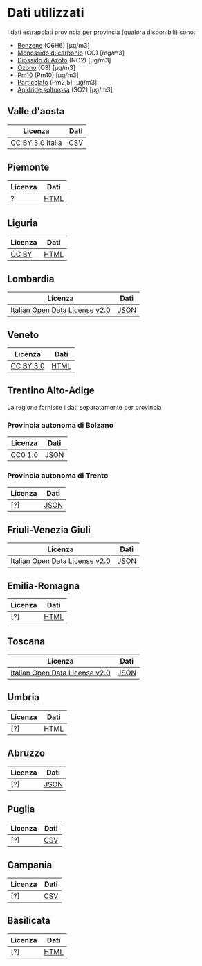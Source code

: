 # Dati utilizzati
I dati estrapolati provincia per provincia (qualora disponibili) sono:
 * [Benzene](https://it.wikipedia.org/wiki/Benzene) (C6H6) [µg/m3]
 * [Monossido di carbonio](https://it.wikipedia.org/wiki/Monossido_di_carbonio) (CO) [mg/m3] 
 * [Diossido di Azoto](https://it.wikipedia.org/wiki/Diossido_di_azoto) (NO2) [µg/m3]
 * [Ozono](https://it.wikipedia.org/wiki/Ozono) (O3) [µg/m3]
 * [Pm10](https://it.wikipedia.org/wiki/PM10) (Pm10) [µg/m3]
 * [Particolato](https://it.wikipedia.org/wiki/Particolato) (Pm2,5) [µg/m3]
 * [Anidride solforosa](https://it.wikipedia.org/wiki/Anidride_solforosa) (SO2) [µg/m3]

## Valle d'aosta
| Licenza | Dati |
|---|---|
[CC BY 3.0 Italia](https://creativecommons.org/licenses/by/3.0/it)|[CSV](http://www.arpa.vda.it/it/aria/la-qualit%C3%A0-dell-aria/stazioni-di-monitoraggio/inquinanti-export-dati)

## Piemonte
| Licenza | Dati |
|---|---|
?|[HTML](http://www.sistemapiemonte.it/ambiente/srqa/consultadati.shtml)

## Liguria
| Licenza | Dati |
|---|---|
[CC BY](https://creativecommons.org/licenses/by/1.0/deed.it)|[HTML](http://www.cartografiarl.regione.liguria.it/SiraQualAria/script/Pub3AccessoDatiAria.asp?Tipo=DatiGiorno)

## Lombardia
| Licenza | Dati |
|---|---|
[Italian Open Data License v2.0](https://www.dati.gov.it/content/italian-open-data-license-v20)|[JSON](https://www.dati.lombardia.it/Ambiente/Dati-sensori-aria/nicp-bhqi)

## Veneto
| Licenza | Dati |
|---|---|
[CC BY 3.0](https://creativecommons.org/licenses/by/3.0/deed.it)|[HTML](http://www.arpa.veneto.it/arpavinforma/bollettini/aria/aria_dati_validati_storico.php)

## Trentino Alto-Adige
La regione fornisce i dati separatamente per provincia

### Provincia autonoma di Bolzano
| Licenza | Dati |
|---|---|
[CC0 1.0](https://creativecommons.org/publicdomain/zero/1.0/deed.it)|[JSON](http://dati.retecivica.bz.it/it/dataset/situazione-dell-aria/resource/8f7be5f5-a497-4c49-974f-a05fd94230e9)

### Provincia autonoma di Trento
| Licenza | Dati |
|---|---|
[?]|[JSON](https://appa.alpz.it/aria/)

## Friuli-Venezia Giuli
| Licenza | Dati |
|---|---|
[Italian Open Data License v2.0](https://www.dati.gov.it/content/italian-open-data-license-v20)|[JSON](https://www.dati.friuliveneziagiulia.it/browse?q=Aria&sortBy=relevance)

## Emilia-Romagna
| Licenza | Dati |
|---|---|
[?]|[HTML](https://www.arpae.it/qualita-aria/bollettino-qa)

## Toscana
| Licenza | Dati |
|---|---|
[Italian Open Data License v2.0](https://www.dati.gov.it/content/italian-open-data-license-v20)|[JSON](http://www.arpat.toscana.it/temi-ambientali/aria/qualita-aria/bollettini/bollettino_json/regionale/16-05-2019)

## Umbria
| Licenza | Dati |
|---|---|
[?]|[HTML](http://www.arpa.umbria.it/monitoraggi/aria/Default.aspx)

## Abruzzo
| Licenza | Dati |
|---|---|
[?]|[JSON](https://sira.artaabruzzo.it/#/stazioni-fisse)

## Puglia
| Licenza | Dati |
|---|---|
[?]|[CSV](http://arpa.puglia.it/pentaho/ViewAction?solution=ARPAPUGLIA&path=metacatalogo&action=meta-aria.xaction)

## Campania
| Licenza | Dati |
|---|---|
[?]|[CSV](http://www.arpacampania.it/web/guest/55)

## Basilicata
| Licenza | Dati |
|---|---|
[?]|[HTML](http://www.arpab.it/aria/qa.asp)